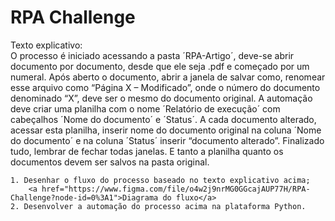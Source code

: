 # RPA Challenge

Texto explicativo: <br>
O processo é iniciado acessando a pasta ´RPA-Artigo´, deve-se abrir documento por documento, 
desde que ele seja .pdf e começado por um numeral. Após aberto o documento, abrir a janela de salvar como,
renomear esse arquivo como “Página X – Modificado”, onde o número do documento denominado “X”, deve ser o
mesmo do documento original. A automação deve criar uma planilha com o nome ´Relatório de execução´ com cabeçalhos
´Nome do documento´ e ´Status´. A cada documento alterado, acessar esta planilha, inserir nome do documento original
na coluna ´Nome do documento´ e na coluna ´Status´ inserir “documento alterado”. Finalizado tudo, lembrar de fechar todas janelas.
E tanto a planilha quanto os documentos devem ser salvos na pasta original.

    1. Desenhar o fluxo do processo baseado no texto explicativo acima;
        <a href="https://www.figma.com/file/o4w2j9nrMG0GGcajAUP77H/RPA-Challenge?node-id=0%3A1">Diagrama do fluxo</a>
    2. Desenvolver a automação do processo acima na plataforma Python.
